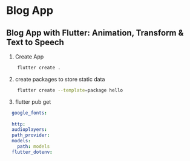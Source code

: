 # Blog App

## Blog App with Flutter: Animation, Transform & Text to Speech

1. Create App
```bash
    flutter create .
```
2. create packages to store static data

```bash
    flutter create --template=package hello
```
3. flutter pub get
```yaml
  google_fonts: 
  
  http: 
  audioplayers: 
  path_provider: 
  models:
    path: models
  flutter_dotenv:
```